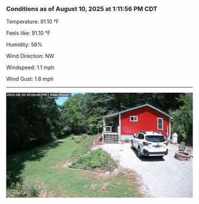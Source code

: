 ### Conditions as of August 10, 2025 at 1:11:56 PM CDT 

Temperature: 91.10 &deg;F

Feels like: 91.10 &deg;F

Humidity: 56%

Wind Direction: NW

Windspeed: 1.1 mph

Wind Gust: 1.6 mph

---

<img src="./images/latest.jpeg"/>

